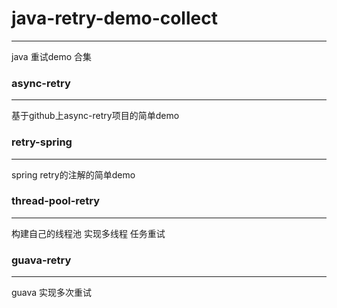 # java-retry-demo-collect
___
java 重试demo 合集
### async-retry
___
基于github上async-retry项目的简单demo
### retry-spring
___
spring retry的注解的简单demo
### thread-pool-retry
___
构建自己的线程池 实现多线程 任务重试
### guava-retry
___
guava 实现多次重试